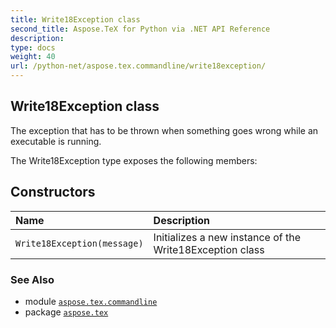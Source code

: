 ```yaml
---
title: Write18Exception class
second_title: Aspose.TeX for Python via .NET API Reference
description: 
type: docs
weight: 40
url: /python-net/aspose.tex.commandline/write18exception/
---
```


## Write18Exception class

The exception that has to be thrown when something goes wrong while an executable is running.



The Write18Exception type exposes the following members:
## Constructors
| Name | Description |
| :- | :- |
| `Write18Exception(message)` | Initializes a new instance of the Write18Exception class |

### See Also

* module [`aspose.tex.commandline`](/tex/python-net/aspose.tex.commandline/)
* package [`aspose.tex`](/tex/python-net/)

